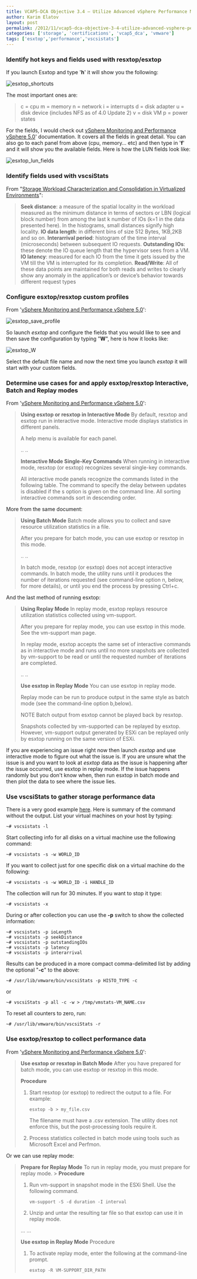 ```yaml
---
title: VCAP5-DCA Objective 3.4 – Utilize Advanced vSphere Performance Monitoring Tools
author: Karim Elatov
layout: post
permalink: /2012/11/vcap5-dca-objective-3-4-utilize-advanced-vsphere-performance-monitoring-tools/
categories: ['storage', 'certifications', 'vcap5_dca', 'vmware']
tags: ['esxtop','performance','vscsistats']
---
```


### Identify hot keys and fields used with resxtop/esxtop

If you launch Esxtop and type '**h**' it will show you the following:

![esxtop_shortcuts](https://github.com/elatov/uploads/raw/master/2012/11/esxtop_shortcuts.png)

The most important ones are:

> c = cpu
> m = memory
> n = network
> i = interrupts
> d = disk adapter
> u = disk device (includes NFS as of 4.0 Update 2)
> v = disk VM
> p = power states

For the fields, I would check out [vSphere Monitoring and Performance vSphere 5.0](http://communities.vmware.com/docs/DOC-9279)' documentation. It covers all the fields in great detail. You can also go to each panel from above (cpu, memory... etc) and then type in '**f**' and it will show you the available fields. Here is how the LUN fields look like:

![esxtop_lun_fields](https://github.com/elatov/uploads/raw/master/2012/11/esxtop_lun_fields.png)

### Identify fields used with vscsiStats

From "[Storage Workload Characterization and Consolidation in Virtualized Environments](http://communities.vmware.com/docs/DOC-10104)":

> **Seek distance**: a measure of the spatial locality in the workload measured as the minimum distance in terms of sectors or LBN (logical block number) from among the last k number of IOs (k=1 in the data presented here). In the histograms, small distances signify high locality.
> **IO data length**: in different bins of size 512 Bytes, 1KB,2KB and so on.
> **Interarrival period**: histogram of the time interval (microseconds) between subsequent IO requests.
> **Outstanding IOs**: these denote the IO queue length that the hypervisor sees from a VM.
> **IO latency**: measured for each IO from the time it gets issued by the VM till the VM is interrupted for its completion.
> **Read/Write**: All of these data points are maintained for both reads and writes to clearly show any anomaly in the application’s or device’s behavior towards different request types

### Configure esxtop/resxtop custom profiles

From '[vSphere Monitoring and Performance vSphere 5.0](https://storage.googleapis.com/grand-drive-196322.appspot.com/blog_pics/vcap5-dca/vsphere-esxi-vcenter-server-50-monitoring-performance-guide.pdf)':

![esxtop_save_profile](https://github.com/elatov/uploads/raw/master/2012/11/esxtop_save_profile.png)

So launch *esxtop* and configure the fields that you would like to see and then save the configuration by typing "**W**", here is how it looks like:

![esxtop_W](https://github.com/elatov/uploads/raw/master/2012/11/esxtop_W.png)

Select the default file name and now the next time you launch *esxtop* it will start with your custom fields.

### Determine use cases for and apply esxtop/resxtop Interactive, Batch and Replay modes

From '[vSphere Monitoring and Performance vSphere 5.0](https://storage.googleapis.com/grand-drive-196322.appspot.com/blog_pics/vcap5-dca/vsphere-esxi-vcenter-server-50-monitoring-performance-guide.pdf)':

> **Using esxtop or resxtop in Interactive Mode**
> By default, resxtop and esxtop run in interactive mode. Interactive mode displays statistics in different panels.
>
> A help menu is available for each panel.
>
> .. ..
>
> **Interactive Mode Single-Key Commands**
> When running in interactive mode, resxtop (or esxtop) recognizes several single-key commands.
>
> All interactive mode panels recognize the commands listed in the following table. The command to specify the delay between updates is disabled if the s option is given on the command line. All sorting interactive commands sort in descending order.

More from the same document:

> **Using Batch Mode**
> Batch mode allows you to collect and save resource utilization statistics in a file.
>
> After you prepare for batch mode, you can use esxtop or resxtop in this mode.
>
> .. ..
>
> In batch mode, resxtop (or esxtop) does not accept interactive commands. In batch mode, the utility runs until it produces the number of iterations requested (see command-line option n, below, for more details), or until you end the process by pressing Ctrl+c.

And the last method of running esxtop:

> **Using Replay Mode**
> In replay mode, esxtop replays resource utilization statistics collected using vm-support.
>
> After you prepare for replay mode, you can use esxtop in this mode. See the vm-support man page.
>
> In replay mode, esxtop accepts the same set of interactive commands as in interactive mode and runs until no more snapshots are collected by vm-support to be read or until the requested number of iterations are completed.
>
> .. ..
>
> **Use esxtop in Replay Mode**
> You can use esxtop in replay mode.
>
> Replay mode can be run to produce output in the same style as batch mode (see the command-line option b,below).
>
> NOTE Batch output from esxtop cannot be played back by resxtop.
>
> Snapshots collected by vm-supported can be replayed by esxtop. However, vm-support output generated by ESXi can be replayed only by esxtop running on the same version of ESXi.

If you are experiencing an issue right now then launch *esxtop* and use interactive mode to figure out what the issue is. If you are unsure what the issue is and you want to look at *esxtop* data as the issue is happening after the issue occurred, use esxtop in replay mode. If the issue happens randomly but you don't know when, then run esxtop in batch mode and then plot the data to see where the issue lies.

### Use vscsiStats to gather storage performance data

There is a very good example [here](https://cormachogan.com/2013/07/10/getting-started-with-vscsistats/). Here is summary of the command without the output. List your virtual machines on your host by typing:

    ~# vscsistats -l


Start collecting info for all disks on a virtual machine use the following command:

    ~# vscsistats -s -w WORLD_ID


If you want to collect just for one specific disk on a virtual machine do the following:

    ~# vscsistats -s -w WORLD_ID -i HANDLE_ID


The collection will run for 30 minutes. If you want to stop it type:

    ~# vscsistats -x


During or after collection you can use the **-p** switch to show the collected information:

    ~# vscsistats -p ioLength
    ~# vscsistats -p seekDistance
    ~# vscsistats -p outstandingIOs
    ~# vscsistats -p latency
    ~# vscsistats -p interarrival


Results can be produced in a more compact comma-delimited list by adding the optional "**-c**" to the above:

    ~# /usr/lib/vmware/bin/vscsiStats -p HISTO_TYPE -c


or

    ~# vscsiStats -p all -c -w > /tmp/vmstats-VM_NAME.csv


To reset all counters to zero, run:

    ~# /usr/lib/vmware/bin/vscsiStats -r


### Use esxtop/resxtop to collect performance data

From '[vSphere Monitoring and Performance vSphere 5.0](https://storage.googleapis.com/grand-drive-196322.appspot.com/blog_pics/vcap5-dca/vsphere-esxi-vcenter-server-50-monitoring-performance-guide.pdf)':

> **Use esxtop or resxtop in Batch Mode**
> After you have prepared for batch mode, you can use esxtop or resxtop in this mode.
>
> **Procedure**
>
> 1.  Start resxtop (or esxtop) to redirect the output to a file. For example:
>
>         esxtop -b > my_file.csv
>
>
>     The filename must have a .csv extension. The utility does not enforce this, but the post-processing tools require it.
>
> 2.  Process statistics collected in batch mode using tools such as Microsoft Excel and Perfmon.

Or we can use replay mode:

> **Prepare for Replay Mode**
> To run in replay mode, you must prepare for replay mode. >
> **Procedure**
>
> 1.  Run vm-support in snapshot mode in the ESXi Shell. Use the following command.
>
>         vm-support -S -d duration -I interval
>
>
> 2.  Unzip and untar the resulting tar file so that esxtop can use it in replay mode.
>
> ... ...
>
> **Use esxtop in Replay Mode**
> Procedure
>
> 1.  To activate replay mode, enter the following at the command-line prompt.
>
>         esxtop -R VM-SUPPORT_DIR_PATH
>

